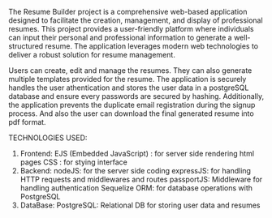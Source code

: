 The Resume Builder project is a comprehensive web-based application designed to facilitate the creation, management, and display of professional resumes. This project provides a user-friendly platform where individuals can input their personal and professional information to generate a well-structured resume. The application leverages modern web technologies to deliver a robust solution for resume management.

Users can create, edit and manage the resumes. They can also generate multiple templates provided for the resume. The application is securely handles the user athentication and stores the user data in a postgreSQL database and ensure every passwords are secured by hashing. Additionally, the application prevents the duplicate email registration during the signup process. And also the user can download the final generated resume into pdf format.

TECHNOLOGIES USED:
1. Frontend:
EJS (Embedded JavaScript) : for server side rendering html pages
CSS : for stying interface
2. Backend:
nodeJS: for the server side coding
expressJS: for handling HTTP requests and middlewares and routes
passportJS: Middleware for handling authentication
Sequelize ORM: for database operations with PostgreSQL
3. DataBase:
PostgreSQL: Relational DB for storing user data and resumes
